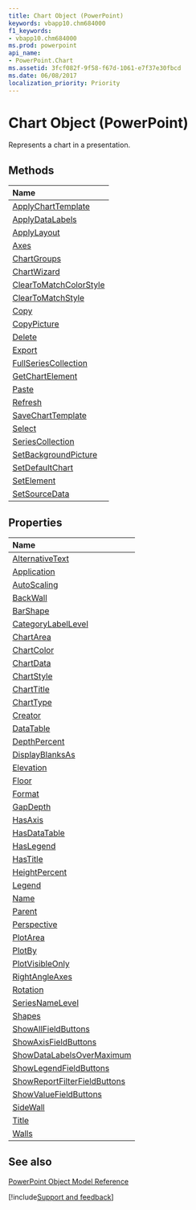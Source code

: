 ```yaml
---
title: Chart Object (PowerPoint)
keywords: vbapp10.chm684000
f1_keywords:
- vbapp10.chm684000
ms.prod: powerpoint
api_name:
- PowerPoint.Chart
ms.assetid: 3fcf082f-9f58-f67d-1061-e7f37e30fbcd
ms.date: 06/08/2017
localization_priority: Priority
---
```



# Chart Object (PowerPoint)

Represents a chart in a presentation.


## Methods



|Name|
|:-----|
|[ApplyChartTemplate](./PowerPoint.Chart.ApplyChartTemplate.md)|
|[ApplyDataLabels](./PowerPoint.Chart.ApplyDataLabels.md)|
|[ApplyLayout](./PowerPoint.Chart.ApplyLayout.md)|
|[Axes](./PowerPoint.Chart.Axes.md)|
|[ChartGroups](./PowerPoint.Chart.ChartGroups.md)|
|[ChartWizard](./PowerPoint.Chart.ChartWizard.md)|
|[ClearToMatchColorStyle](./PowerPoint.chart.cleartomatchcolorstyle.md)|
|[ClearToMatchStyle](./PowerPoint.Chart.ClearToMatchStyle.md)|
|[Copy](./PowerPoint.Chart.Copy.md)|
|[CopyPicture](./PowerPoint.Chart.CopyPicture.md)|
|[Delete](./PowerPoint.Chart.Delete.md)|
|[Export](./PowerPoint.Chart.Export.md)|
|[FullSeriesCollection](./PowerPoint.chart.fullseriescollection.md)|
|[GetChartElement](./PowerPoint.Chart.GetChartElement.md)|
|[Paste](./PowerPoint.Chart.Paste.md)|
|[Refresh](./PowerPoint.Chart.Refresh.md)|
|[SaveChartTemplate](./PowerPoint.Chart.SaveChartTemplate.md)|
|[Select](./PowerPoint.Chart.Select.md)|
|[SeriesCollection](./PowerPoint.Chart.SeriesCollection.md)|
|[SetBackgroundPicture](./PowerPoint.Chart.SetBackgroundPicture.md)|
|[SetDefaultChart](./PowerPoint.Chart.SetDefaultChart.md)|
|[SetElement](./PowerPoint.Chart.SetElement.md)|
|[SetSourceData](./PowerPoint.Chart.SetSourceData.md)|

## Properties



|Name|
|:-----|
|[AlternativeText](./PowerPoint.Chart.AlternativeText.md)|
|[Application](./PowerPoint.Chart.Application.md)|
|[AutoScaling](./PowerPoint.Chart.AutoScaling.md)|
|[BackWall](./PowerPoint.Chart.BackWall.md)|
|[BarShape](./PowerPoint.Chart.BarShape.md)|
|[CategoryLabelLevel](./PowerPoint.chart.categorylabellevel.md)|
|[ChartArea](./PowerPoint.Chart.ChartArea.md)|
|[ChartColor](./PowerPoint.chart.chartcolor.md)|
|[ChartData](./PowerPoint.Chart.ChartData.md)|
|[ChartStyle](./PowerPoint.Chart.ChartStyle.md)|
|[ChartTitle](./PowerPoint.Chart.ChartTitle.md)|
|[ChartType](./PowerPoint.Chart.ChartType.md)|
|[Creator](./PowerPoint.Chart.Creator.md)|
|[DataTable](./PowerPoint.Chart.DataTable.md)|
|[DepthPercent](./PowerPoint.Chart.DepthPercent.md)|
|[DisplayBlanksAs](./PowerPoint.Chart.DisplayBlanksAs.md)|
|[Elevation](./PowerPoint.Chart.Elevation.md)|
|[Floor](./PowerPoint.Chart.Floor.md)|
|[Format](./PowerPoint.Chart.Format.md)|
|[GapDepth](./PowerPoint.Chart.GapDepth.md)|
|[HasAxis](./PowerPoint.Chart.HasAxis.md)|
|[HasDataTable](./PowerPoint.Chart.HasDataTable.md)|
|[HasLegend](./PowerPoint.Chart.HasLegend.md)|
|[HasTitle](./PowerPoint.Chart.HasTitle.md)|
|[HeightPercent](./PowerPoint.Chart.HeightPercent.md)|
|[Legend](./PowerPoint.Chart.Legend.md)|
|[Name](./PowerPoint.Chart.Name.md)|
|[Parent](./PowerPoint.Chart.Parent.md)|
|[Perspective](./PowerPoint.Chart.Perspective.md)|
|[PlotArea](./PowerPoint.Chart.PlotArea.md)|
|[PlotBy](./PowerPoint.Chart.PlotBy.md)|
|[PlotVisibleOnly](./PowerPoint.Chart.PlotVisibleOnly.md)|
|[RightAngleAxes](./PowerPoint.Chart.RightAngleAxes.md)|
|[Rotation](./PowerPoint.Chart.Rotation.md)|
|[SeriesNameLevel](./PowerPoint.chart.seriesnamelevel.md)|
|[Shapes](./PowerPoint.Chart.Shapes.md)|
|[ShowAllFieldButtons](./PowerPoint.Chart.ShowAllFieldButtons.md)|
|[ShowAxisFieldButtons](./PowerPoint.Chart.ShowAxisFieldButtons.md)|
|[ShowDataLabelsOverMaximum](./PowerPoint.Chart.ShowDataLabelsOverMaximum.md)|
|[ShowLegendFieldButtons](./PowerPoint.Chart.ShowLegendFieldButtons.md)|
|[ShowReportFilterFieldButtons](./PowerPoint.Chart.ShowReportFilterFieldButtons.md)|
|[ShowValueFieldButtons](./PowerPoint.Chart.ShowValueFieldButtons.md)|
|[SideWall](./PowerPoint.Chart.SideWall.md)|
|[Title](./PowerPoint.Chart.Title.md)|
|[Walls](./PowerPoint.Chart.Walls.md)|

## See also


[PowerPoint Object Model Reference](./overview/PowerPoint/object-model.md)

[!include[Support and feedback](~/includes/feedback-boilerplate.md)]